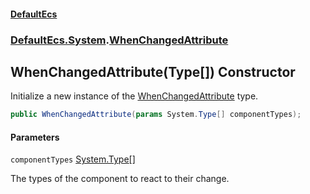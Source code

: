 #### [DefaultEcs](DefaultEcs.md 'DefaultEcs')
### [DefaultEcs.System](DefaultEcs.md#DefaultEcs.System 'DefaultEcs.System').[WhenChangedAttribute](WhenChangedAttribute.md 'DefaultEcs.System.WhenChangedAttribute')

## WhenChangedAttribute(Type[]) Constructor

Initialize a new instance of the [WhenChangedAttribute](WhenChangedAttribute.md 'DefaultEcs.System.WhenChangedAttribute') type.

```csharp
public WhenChangedAttribute(params System.Type[] componentTypes);
```
#### Parameters

<a name='DefaultEcs.System.WhenChangedAttribute.WhenChangedAttribute(System.Type[]).componentTypes'></a>

`componentTypes` [System.Type](https://docs.microsoft.com/en-us/dotnet/api/System.Type 'System.Type')[[]](https://docs.microsoft.com/en-us/dotnet/api/System.Array 'System.Array')

The types of the component to react to their change.